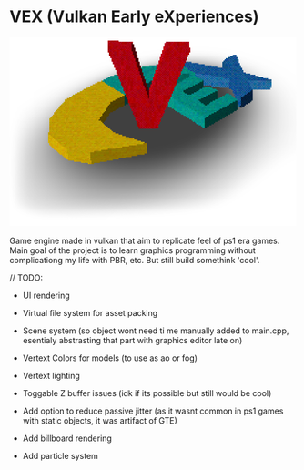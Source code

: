 # VEX (Vulkan Early eXperiences)

![Vex logo rendered in engine](/RepoStuff/RenderedLogo.png)

 Game engine made in vulkan that aim to replicate feel of ps1 era games. Main goal of the project is to learn graphics programming without complicationg my life with PBR, etc. But still build somethink 'cool'.

// TODO:

- UI rendering
- Virtual file system for asset packing
- Scene system (so object wont need ti me manually added to main.cpp, esentialy abstrasting that part with graphics editor late on)

- Vertext Colors for models (to use as ao or fog)
- Vertext lighting
- Toggable Z buffer issues (idk if its possible but still would be cool)
- Add option to reduce passive jitter (as it wasnt common in ps1 games with static objects, it was artifact of GTE)
- Add billboard rendering
- Add particle system
